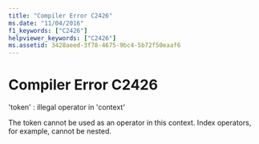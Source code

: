 ```yaml
---
title: "Compiler Error C2426"
ms.date: "11/04/2016"
f1_keywords: ["C2426"]
helpviewer_keywords: ["C2426"]
ms.assetid: 3428aeed-3f78-4675-9bc4-5b72f50eaaf6
---
```

# Compiler Error C2426

'token' : illegal operator in 'context'

The token cannot be used as an operator in this context. Index operators, for example, cannot be nested.
